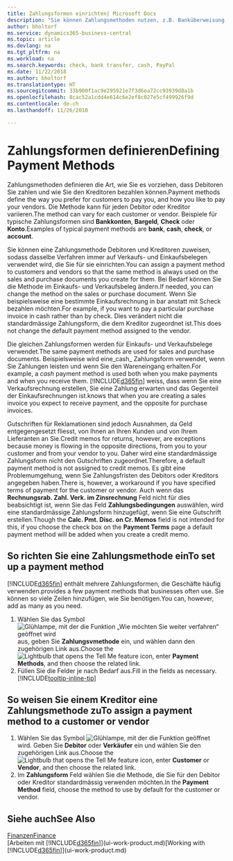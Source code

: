 ```yaml
---
title: Zahlungsformen einrichten| Microsoft Docs
description: "Sie können Zahlungsmethoden nutzen, z.B. Banküberweisung, Kasse oder Paypal, um festzulegen, wie eine Rechnung bezahlt wird."
author: bholtorf
ms.service: dynamics365-business-central
ms.topic: article
ms.devlang: na
ms.tgt_pltfrm: na
ms.workload: na
ms.search.keywords: check, bank transfer, cash, PayPal
ms.date: 11/22/2018
ms.author: bholtorf
ms.translationtype: HT
ms.sourcegitcommit: 33b900f1ac9e295921e7f3d6ea72cc93939d8a1b
ms.openlocfilehash: 8cac52a1cdd4e614c6e2ef8c027e5cf499926f9d
ms.contentlocale: de-ch
ms.lasthandoff: 11/26/2018

---
```

# <a name="defining-payment-methods"></a><span data-ttu-id="cd70d-103">Zahlungsformen definieren</span><span class="sxs-lookup"><span data-stu-id="cd70d-103">Defining Payment Methods</span></span>
<span data-ttu-id="cd70d-104">Zahlungsmethoden definieren die Art, wie Sie es vorziehen, dass Debitoren Sie zahlen und wie Sie den Kreditoren bezahlen können.</span><span class="sxs-lookup"><span data-stu-id="cd70d-104">Payment methods define the way you prefer for customers to pay you, and how you like to pay your vendors.</span></span> <span data-ttu-id="cd70d-105">Die Methode kann für jeden Debitor oder Kreditor variieren.</span><span class="sxs-lookup"><span data-stu-id="cd70d-105">The method can vary for each customer or vendor.</span></span> <span data-ttu-id="cd70d-106">Beispiele für typische Zahlungsformen sind **Bankkonten**, **Bargeld**, **Check** oder **Konto**.</span><span class="sxs-lookup"><span data-stu-id="cd70d-106">Examples of typical payment methods are **bank**, **cash**, **check**, or **account**.</span></span> 

<span data-ttu-id="cd70d-107">Sie können eine Zahlungsmethode Debitoren und Kreditoren zuweisen, sodass dasselbe Verfahren  immer auf Verkaufs- und Einkaufsbelegen verwendet wird, die Sie für sie einrichten.</span><span class="sxs-lookup"><span data-stu-id="cd70d-107">You can assign a payment method to customers and vendors so that the same method is always used on the sales and purchase documents you create for them.</span></span> <span data-ttu-id="cd70d-108">Bei Bedarf können Sie die Methode im Einkaufs- und Verkaufsbeleg ändern.</span><span class="sxs-lookup"><span data-stu-id="cd70d-108">If needed, you can change the method on the sales or purchase document.</span></span> <span data-ttu-id="cd70d-109">Wenn Sie beispielsweise eine bestimmte Einkaufsrechnung in bar anstatt mit Scheck bezahlen möchten.</span><span class="sxs-lookup"><span data-stu-id="cd70d-109">For example, if you want to pay a particular purchase invoice in cash rather than by check.</span></span> <span data-ttu-id="cd70d-110">Dies verändert nicht die standardmässige Zahlungsform, die dem Kreditor zugeordnet ist.</span><span class="sxs-lookup"><span data-stu-id="cd70d-110">This does not change the default payment method assigned to the vendor.</span></span>

<span data-ttu-id="cd70d-111">Die gleichen Zahlungsformen werden für Einkaufs- und Verkaufsbelege verwendet.</span><span class="sxs-lookup"><span data-stu-id="cd70d-111">The same payment methods are used for sales and purchase documents.</span></span> <span data-ttu-id="cd70d-112">Beispielsweise wird eine_cash_ Zahlungsform verwendet, wenn Sie Zahlungen leisten und wenn Sie den Wareneingang erhalten.</span><span class="sxs-lookup"><span data-stu-id="cd70d-112">For example, a _cash_ payment method is used both when you make payments and when you receive them.</span></span> [!INCLUDE[d365fin](includes/d365fin_md.md)] <span data-ttu-id="cd70d-113">weiss, dass wenn Sie eine Verkaufsrechnung erstellen, Sie eine Zahlung erwarten und das Gegenteil der Einkaufsrechnungen ist.</span><span class="sxs-lookup"><span data-stu-id="cd70d-113">knows that when you are creating a sales invoice you expect to receive payment, and the opposite for purchase invoices.</span></span> 

<span data-ttu-id="cd70d-114">Gutschriften für Reklamationen sind jedoch Ausnahmen, da Geld entgegengesetzt fliesst, von Ihnen an Ihren Kunden und von Ihrem Lieferanten an Sie.</span><span class="sxs-lookup"><span data-stu-id="cd70d-114">Credit memos for returns, however, are exceptions because money is flowing in the opposite directions, from you to your customer and from your vendor to you.</span></span> <span data-ttu-id="cd70d-115">Daher wird eine standardmässige Zahlungsform nicht den Gutschriften zugeordnet.</span><span class="sxs-lookup"><span data-stu-id="cd70d-115">Therefore, a default payment method is not assigned to credit memos.</span></span> <span data-ttu-id="cd70d-116">Es gibt eine Problemumgehung, wenn Sie Zahlungsfristen des Debitors oder Kreditors angegeben haben.</span><span class="sxs-lookup"><span data-stu-id="cd70d-116">There is, however, a workaround if you have specified terms of payment for the customer or vendor.</span></span> <span data-ttu-id="cd70d-117">Auch wenn das **Rechnungsrab. Zahl. Verk. im Zinsrechnung** Feld nicht für dies beabsichtigt ist, wenn Sie das Feld **Zahlungsbedingungen** auswählen, wird eine standardmässige Zahlungsform hinzugefügt, wenn Sie eine Gutschrift erstellen.</span><span class="sxs-lookup"><span data-stu-id="cd70d-117">Though the **Calc. Pmt. Disc. on Cr. Memos** field is not intended for this, if you choose the check box on the **Payment Terms** page a default payment method will be added when you create a credit memo.</span></span>

## <a name="to-set-up-a-payment-method"></a><span data-ttu-id="cd70d-118">So richten Sie eine Zahlungsmethode ein</span><span class="sxs-lookup"><span data-stu-id="cd70d-118">To set up a payment method</span></span>
[!INCLUDE[d365fin](includes/d365fin_md.md)] <span data-ttu-id="cd70d-119">enthält mehrere Zahlungsformen, die Geschäfte häufig verwenden.</span><span class="sxs-lookup"><span data-stu-id="cd70d-119">provides a few payment methods that businesses often use.</span></span> <span data-ttu-id="cd70d-120">Sie können so viele Zeilen hinzufügen, wie Sie benötigen.</span><span class="sxs-lookup"><span data-stu-id="cd70d-120">You can, however, add as many as you need.</span></span>

1. <span data-ttu-id="cd70d-121">Wählen Sie das Symbol ![Glühlampe, mit der die Funktion „Wie möchten Sie weiter verfahren“ geöffnet wird](media/ui-search/search_small.png "Wie möchten Sie weiter verfahren?") aus, geben Sie **Zahlungsvmethode** ein, und wählen dann den zugehörigen Link aus.</span><span class="sxs-lookup"><span data-stu-id="cd70d-121">Choose the ![Lightbulb that opens the Tell Me feature](media/ui-search/search_small.png "Tell me what you want to do") icon, enter **Payment Methods**, and then choose the related link.</span></span>
2. <span data-ttu-id="cd70d-122">Füllen Sie die Felder je nach Bedarf aus.</span><span class="sxs-lookup"><span data-stu-id="cd70d-122">Fill in the fields as necessary.</span></span> [!INCLUDE[tooltip-inline-tip](includes/tooltip-inline-tip_md.md)]

## <a name="to-assign-a-payment-method-to-a-customer-or-vendor"></a><span data-ttu-id="cd70d-123">So weisen Sie einem Kreditor eine Zahlungsmethode zu</span><span class="sxs-lookup"><span data-stu-id="cd70d-123">To assign a payment method to a customer or vendor</span></span>
1. <span data-ttu-id="cd70d-124">Wählen Sie das Symbol ![Glühlampe, mit der die Funktion](media/ui-search/search_small.png "Wie möchten Sie weiter verfahren") geöffnet wird. Geben Sie **Debitor** oder **Verkäufer** ein und wählen Sie den zugehörigen Link aus.</span><span class="sxs-lookup"><span data-stu-id="cd70d-124">Choose the ![Lightbulb that opens the Tell Me feature](media/ui-search/search_small.png "Tell me what you want to do") icon, enter **Customer** or **Vendor**, and then choose the related link.</span></span>
2. <span data-ttu-id="cd70d-125">Im **Zahlungsform** Feld wählen Sie die Methode, die Sie für den Debitor oder Kreditor standardmässig verwenden möchten.</span><span class="sxs-lookup"><span data-stu-id="cd70d-125">In the **Payment Method** field, choose the method to use by default for the customer or vendor.</span></span>

## <a name="see-also"></a><span data-ttu-id="cd70d-126">Siehe auch</span><span class="sxs-lookup"><span data-stu-id="cd70d-126">See Also</span></span>
[<span data-ttu-id="cd70d-127">Finanzen</span><span class="sxs-lookup"><span data-stu-id="cd70d-127">Finance</span></span>](finance.md)  
<span data-ttu-id="cd70d-128">[Arbeiten mit [!INCLUDE[d365fin](includes/d365fin_md.md)]](ui-work-product.md)</span><span class="sxs-lookup"><span data-stu-id="cd70d-128">[Working with [!INCLUDE[d365fin](includes/d365fin_md.md)]](ui-work-product.md)</span></span>  

